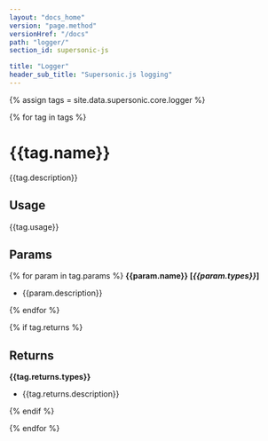 ```yaml
---
layout: "docs_home"
version: "page.method"
versionHref: "/docs"
path: "logger/"
section_id: supersonic-js

title: "Logger"
header_sub_title: "Supersonic.js logging"
---
```


{% assign tags = site.data.supersonic.core.logger %}

{% for tag in tags %}

# {{tag.name}}

{{tag.description}}

## Usage
{{tag.usage}}

## Params
{% for param in tag.params %}
  <strong>{{param.name}} [<em>{{param.types}}</em>]</strong>
  <ul>
  <li>{{param.description}}</li>
  </ul>

{% endfor %}


{% if tag.returns %}
## Returns
<strong>{{tag.returns.types}}</strong>
<ul>
<li>{{tag.returns.description}}</li>
</ul>
{% endif %}

{% endfor %}
